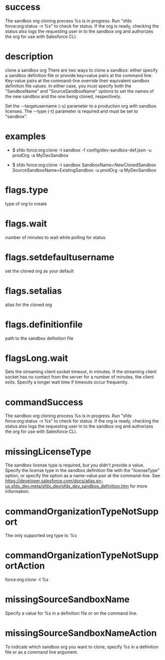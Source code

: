 # success

The sandbox org cloning process %s is in progress. Run "sfdx force:org:status -n %s" to check for status. If the org is ready, checking the status also logs the requesting user in to the sandbox org and authorizes the org for use with Salesforce CLI.

# description

clone a sandbox org
There are two ways to clone a sandbox: either specify a sandbox definition file or provide key=value pairs at the command line. Key-value pairs at the command-line override their equivalent sandbox definition file values. In either case, you must specify both the "SandboxName" and "SourceSandboxName" options to set the names of the new sandbox and the one being cloned, respectively. 

Set the --targetusername (-u) parameter to a production org with sandbox licenses. The --type (-t) parameter is required and must be set to "sandbox".

# examples

- $ sfdx force:org:clone -t sandbox -f config/dev-sandbox-def.json -u prodOrg -a MyDevSandbox

- $ sfdx force:org:clone -t sandbox SandboxName=NewClonedSandbox SourceSandboxName=ExistingSandbox -u prodOrg -a MyDevSandbox

# flags.type

type of org to create

# flags.wait

number of minutes to wait while polling for status

# flags.setdefaultusername

set the cloned org as your default

# flags.setalias

alias for the cloned org

# flags.definitionfile

path to the sandbox definition file

# flagsLong.wait

Sets the streaming client socket timeout, in minutes. If the streaming client socket has no contact from the server for a number of minutes, the client exits. Specify a longer wait time if timeouts occur frequently.

# commandSuccess

The sandbox org cloning process %s is in progress. Run "sfdx force:org:status -n %s" to check for status. If the org is ready, checking the status also logs the requesting user in to the sandbox org and authorizes the org for use with Salesforce CLI.

# missingLicenseType

The sandbox license type is required, but you didn't provide a value.  Specify the license type in the sandbox definition file with the "licenseType" option, or specify the option as a name-value pair at the command-line.  See https://developer.salesforce.com/docs/atlas.en-us.sfdx_dev.meta/sfdx_dev/sfdx_dev_sandbox_definition.htm for more information.

# commandOrganizationTypeNotSupport

The only supported org type is: %s

# commandOrganizationTypeNotSupportAction

force:org:clone -t %s

# missingSourceSandboxName

Specify a value for %s in a definition file or on the command line.

# missingSourceSandboxNameAction

To indicate which sandbox org you want to clone, specify %s in a definition file or as a command line argument.